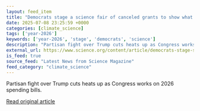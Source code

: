 ```yaml
---
layout: feed_item
title: "Democrats stage a science fair of canceled grants to show what’s been lost"
date: 2025-07-08 23:25:59 +0000
categories: [climate_science]
tags: ['year-2026']
keywords: ['year-2026', 'stage', 'democrats', 'science']
description: "Partisan fight over Trump cuts heats up as Congress works on 2026 spending bills"
external_url: https://www.science.org/content/article/democrats-stage-science-fair-canceled-grants-show-what-s-been-lost
is_feed: true
source_feed: "Latest News from Science Magazine"
feed_category: "climate_science"
---
```


Partisan fight over Trump cuts heats up as Congress works on 2026 spending bills.

[Read original article](https://www.science.org/content/article/democrats-stage-science-fair-canceled-grants-show-what-s-been-lost)
